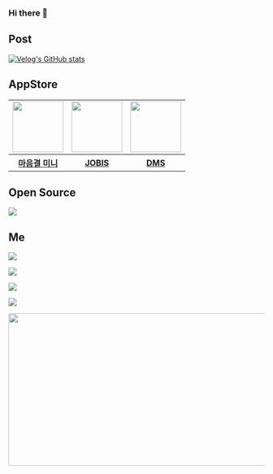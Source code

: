 ### Hi there 💩 

## Post
[![Velog's GitHub stats](https://velog-readme-stats.vercel.app/api?name=gtw030488&slug=고2가-교내-취업-관리-서비스를-만들기까지JOBIS-회고)](https://velog.io/@gtw030488/고2가-교내-취업-관리-서비스를-만들기까지JOBIS-회고)

## AppStore
<table>
  <tr>
<!--     <td>
      <a href="https://apps.apple.com/kr/app/ballhub/id6520390860" target="_blank">
        <img class="BallHub" src="https://github.com/user-attachments/assets/e06a25fd-fd2f-4b3e-860c-364937d8769a" height=100 width=100/>
      </a>
    </td> -->
    <td>
      <a href="https://apps.apple.com/kr/app/마음결-미니-maumgyeol-mini/id6477999179" target="_blank">
        <img class="Maumgyeol-Mini" src="https://github.com/user-attachments/assets/4accd79a-189a-46f1-9c0b-f68d4143153d" height=100 width=100/>
      </a>
    </td>
    <td>  
      <a href="https://apps.apple.com/kr/app/jobis-취업의-지름길/id6450888392" target="_blank">
        <img class="JOBIS" src="https://github.com/user-attachments/assets/5e1e87f8-88dc-402b-9f9b-5859d3875b29" height=100 width=100/>
      </a>
    </td>
    <td>
      <a href="https://apps.apple.com/kr/app/dms-기숙사-관리-시스템/id6443398432" target="_blank">
        <img class="DMS" src="https://github.com/user-attachments/assets/984819e8-2ee7-4da8-99ec-dee10a19b8dd" height=100 width=100/>
      </a>
    </td>
  </tr>
<!--    <tr>
    <th>
      <a href="https://apps.apple.com/kr/app/ballhub/id6520390860" target="_blank">볼허브</a>
    </th> -->
    <th>
      <a href="https://apps.apple.com/kr/app/마음결-미니-maumgyeol-mini/id6477999179" target="_blank">마음결 미니</a>
    </th>
    <th>
      <a href="https://apps.apple.com/kr/app/jobis-취업의-지름길/id6450888392" target="_blank">JOBIS</a>
    </th>
    <th>
       <a href="https://apps.apple.com/kr/app/dms-기숙사-관리-시스템/id6443398432" target="_blank">DMS</a>
    </th>
  </tr>
</table>

## Open Source
<a href="https://github.com/winwx/DynamicTextEditor">
    <img src="https://denvercoder1-github-readme-stats.vercel.app/api/pin/?username=winwx&repo=DynamicTextEditor" />
</a>

## Me
<a href="https://winwx.github.io/portfolio.github.io/resume.pdf" target="_blank"><img src="https://img.shields.io/badge/Portfolio-000000?style=flat-square&logo=Notion&logoColor=white">

<a href="https://www.instagram.com/hsj._.06/" target="_blank"><img src="https://img.shields.io/badge/Instagram-E4405F?style=flat-square&logo=Instagram&logoColor=white">

<a href="https://velog.io/@gtw030488" target="_blank"><img src="https://img.shields.io/badge/Velog-20C997?style=flat-square&logo=Velog&logoColor=white">

<a target="_blank"><img src="https://img.shields.io/badge/gtw030488@gmail.com-EA4335?style=flat-square&logo=Gmail&logoColor=white">


<a href="https://github.com/devxb/gitanimals">
<img
  src="https://render.gitanimals.org/farms/winwx"
  width="600"
  height="300"
/>
</a>

